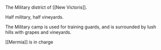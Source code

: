 The Military district of [[New Victoris]].

Half military, half vineyards.

The Military camp is used for training guards, and is surrounded by lush hills with grapes and vineyards.

[[Mermia]] is in charge